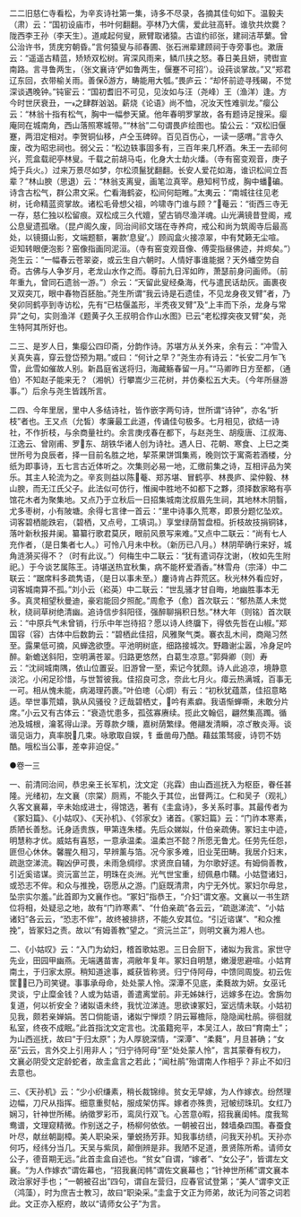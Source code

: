<!-- { "loadSidebar": true } -->
二二旧慈仁寺看松，为辛亥诗社第一集，诗多不尽录，各摘其佳句如下。温毅夫（肃）云：“国初设庙市，书叶何翻翻。亭林乃大儒，爱此驻高轩。谁欤共炊爨？陇西李王孙（李天生）。道咸起何叟，厥臂取诸猿。古谊约祁张，建祠洁苹蘩。曾公治许书，赁庑穷朝昏。”言何猿叟与祁春圃、张石洲辈建顾祠于寺旁事也。漱唐云：“遥遥古精蓝，矫矫双松树。宵深风雨来，鳞爪挟之怒。春日美且妍，骋辔宣南路。言寻鲁两生，（张文襄诗‘俨如鲁两生，偃蹇不可招’）。设莼谈掌故。”又“郑君辽东回，衣带榆关雨。善保游方，畴能用大瓠。”畏庐云：“却怀前迹寻残碣，不觉深谈遇晚钟。”钝宦云：“国初耆旧不可见，见汝如与汪（尧峰）王（渔洋）逢。方今时世厌衰丑，一之肆群汹汹。薪烧《论语》尚不恤，况汝天性难驯龙。”瘿公云：“林翁十指有松气，胸中一幅参天黛。他年春明罗掌故，各有题诗足搜采。瘿庵同在城南角，西山落照寒城带。”“林翁”二句谓畏庐绘图也。蛰公云：“双松旧偃蹇，两泪定相对。李贺铜仙移，卢仝玉碑碎。百见百伤心，一读一感喟。”言寺久废，改为昭忠祠也。弱父云：“松边轶事固多有，三百年来几杯酒。朱王一去祁何兴，荒盒载祀亭林叟。千载之前胡马屯，化身大士劫火燔。（寺有窑变观音，庚子炖于兵火。）过来万景尽如梦，尔松须鬣犹翻翻。长安人爱花如海，谁识松间立吾辈？”林山腴（思退）云：“林翁支离叟，画笔泣真宰。悬知柯节成，胸中蟠碥。诗含古松气，群公肃文采。伫看海鹤姿，松间何皑睢。”太夷云：“南城往往见老树，讬命精蓝资掌故。诸松毛骨想父祖，吟啸寺门谁与顾？”菴云：“街西三寺无一存，慈仁独以松留痕。双松成三久代嬗，望古销尽渔洋魂。山光满镜昔登阁，戒公息叟遗孤墩。（昆卢阁久废，同治间祁文瑞在寺养疴，戒公和尚为筑阁寺后最高处，以镜摄山影，文端题额，署款‘息叟’。）顾阎盒火接凉翠，中有梵籁无尘喧。讵知转眼便泡影？窑像指画同泥洹。（寺有窑变观音像、傅雯指昼佛迹，并烬矣。”）尧生云：“一幅春云苍翠姿，或云生自六朝时。人情好事谁能据？天外蟠空势自奇。古佛与人争岁月，老龙山水作之而。尊前九日浑如昨，萧瑟前身问画师。（前年重九，曾同石遗翁一游。”）佘云：“天留此叟经桑海，代与遣民话劫灰。画裹夜叉双突兀，眼中春物百胚胎。”尧生所谓“我云诗是石遗佳，不见龙身夜叉臂”者，乃癸卯同鹤亭到寺访松，先有“已枯偃盖形，半秃夜叉臂”及“上丰而下杀，龙身与常异”之句，实则渔洋《题黄子久王叔明合作山水图》已云“老松撑突夜叉臂”矣，尧生特阿其所好也。

二三、是岁人日，集瘿公四印斋，分韵作诗。苏堪方从关外来，余有云：“冲雪入关真失喜，穿云登岱预为期。”或曰：“何计之早？”尧生亦有诗云：“长安二月乍飞雪，此雪如催故人别。新昌庭省送将归，海藏觞春留一月。”“马卿昨日方至都，（通伯）不知赵子能来无？（湘帆）行攀嵩少三花树，并仿秦松五大夫。（今年所昼游事。”）后余与尧生皆践所言。

二四、今年里居，里中人多结诗社，皆作嵌字两句诗，世所谓“诗钟”，亦名“折枝”者也。王又点（允皙）孝廉最工此道，传诵佳句极多。七月相见，欲结一诗社，不作折枝，与余商量社约。余言庚戌春在都下，与赵尧生、胡瘦唐、江叔海、江逸云、曾刚甫、罗东、胡铁华诸人创为诗社。遇人日、花朝、寒食、上巳之类世所号为良辰者，择一目前名胜之地，挈茶果饼饵集焉，晚则饮于寓斋若酒楼，分纸为即事诗，五七言古近体听之。次集则必易一地，汇缴前集之诗，互相评品为笑乐。其主人轮流为之。辛亥则益以陈菴、郑苏堪、冒鹤亭、林畏庐、梁仲毅、林山腴，而无江氏父子。此法似可仿行，惟闽中胜地不如都下之夥，须择数家略有亭馆花木者为聚集地。又点乃于立秋后一日招集城南沈叔眉先生祠，其地林木阴翳，尤多枣树，小有陂塘。余得七言律一首云：“里中诗事久荒寒，即景分题忆坠欢。词客碧栖能跌宕，（碧栖，又点号，工填词。）享堂绿荫暂盘桓。折枝故技捐铜钵，落叶新秋报井阑。纂纂行歌君莫厌，眼前风景写来难。”又点中二联云：“尚有七人充作者，（是日集者七人。）可怜八月未中秋。（新历已八月。）林阴荦确行来好，城角涟漪买得不？（时有此议。”）何梅生中二联云：“犹有遣词存沈谢，（枚如先生附祀。）于今谈艺属陈王。诗堪送热宜秋集，病不能杯爱酒香。”林雪舟（宗泽）中二联云：“踞席料多疏隽语，（是日以事未至。）鏖诗肯占莽荒区。秋光林外看应好，词客城南算不孤。”刘小云（崧英）中二联云：“世乱骚才甘自晦，地幽胜事本无多。真灵相望秋曼迪，豪宕能回夕照酡。”周愈予（愈）首次联云：“郁热蒸人未觉秋，绕祠草树绝清幽。追诗信步斜阳径，强醉聊捐积日愁。”林大年（则铭）首次联云：“中原兵气未曾销，行乐中年岂待招？愿以诗人终牖下，得依先哲在山椒。”郑国容（容）古体中后数韵云：“碧栖此佳招，风雅聚气类。褰衣乱木间，商飚习然至。露果低可摘，风蝉逸欲堕。平池明树底，细路接城次。野趣谢尘嚣，冷身足吟醉。新蟾送斜阳，空明满苍翠。归路更悠然，白葛生凉意。”郭舜卿（则）寿云：“沈祠城南隅，依山位置妥。旧游曾一至，索记今犹颇。诗人此追凉，境静意淡沱。小闲足珍惜，与世暂彼我。佳招良可念，奈此七月火。瘴云热满城，百事无一可。相从愧未能，病渴理药裹。”叶伯璁（心炯）有云：“初秋犹蕴蒸，佳招意略适。举世事荒嬉，孰从风骚役？迂哉碧栖丈，吟有素癖。我语惭蝉嘶，未敢分片席。”小云又有古体云：“衰造忧患多，孤弦寡赓续。揽此文翰侣，翩然集高躅。循池及城根，瀹茗得山渌。芳尊款夕曛，嘉树荫繁绿。倦翮发清瞬，凉ざ散炎溽。谈谐见诣力，真率脱几束。咏歌取自娱，钅垂凿毋乃酷。藉兹策驽疲，诗罚不妨酷。哦松当公事，差幸非迫促。”

●卷一三

一、前清同治间，恭忠亲王长军机，沈文定（兆霖）由山酉巡抚入为枢臣，眷任甚隆。光绪初，左文襄（宗棠）厕焉，不能久于其位，出督两江。仁和吴子（观礼）久客文襄幕，辛未始成进士，得馆选，著有《圭盒诗》，多关系时事。其最传者为《冢妇篇》、《小姑叹》、《天孙机》、《邻家女》诸首。《冢妇篇》云：“门祚本寒素，质陋长善愁。讬身适贵族，甲第连朱楼。先后众娣姒，什伯亲疏俦。冢妇主中迹，明慧称才优。威姑有喜怒，一意承温柔。温柔岂不懿？所愿无鲁尤。任劳先任怨，匪但心休休。馨腥久相习，早辨薰与箔。况今家多难，旧业芜田畴。我居介妇末，疏逖空涕流。鞠凶伊可畏，未雨急绸缪。求贤庶自辅，为尔歌好逑。有姆倘善教，引近奚谘谋。资沅富兰芷，明珠在炎洲。光气世宝重，纫佩悬巾鞲。小姑暨诸妇，或恐志不侔。和众与推挽，窃愿从之游。门庭既清肃，内宁无外忧。冢妇尔毋怠，坠宗实尔羞。”此首即为文襄作也。“冢妇”指恭王，“介妇”谓文塞。文襄以一书生跻位将相，处疑忌之地，故有“门祚寒素”、“什伯亲疏”各云云，“疏逖涕流”、“小姑诸妇”各云云，“恐志不侔”，故终被排挤，不能久安其位。“引近谘谋”、“和众推挽”，皆冢妇之责。故以“有姆善教”望之。“资沅兰芷”，则明文襄为湘人也。

二、《小姑叹》云：“入门为幼妇，稽首歌姑恩。三日会厨下，诸姒为我言。家世守先业，田园甲幽燕。无端遘苗害，凋敝年复年。冢妇自明慧，嫩漫思避喧。小姑育南土，于归家太原。稍知道途事，臧获皆称贤。归宁侍阿母，中馈同周旋。初云佐筐，已乃司笑键。事事承母命，处处蒙人怜。深潭不见底，柔蕤故为妍。女巫讬灵谈，宁止糜金钱？人或为姑语，善遣离堂前。非无姊妹行，远嫁多在边。舍旃勿复道，何以祈安全？诸姒语未终，我忧泣涕涟。思欲谏冢妇，室远情未联。小姑初见我，颇若亲婵娟。苦口倘能语，诸姒宁惮烦？阴云幂檐际，隐隐闻杜鹃。徘徊就私室，终夜不成眠。”此首指沈文定言也。沈虽籍宛平，本吴江人，故曰“育南土”；为山西巡抚，故曰“于归太原”；为人厚貌深情，“深潭”、“柔蕤”，月旦甚确；“女巫”云云，言外交上引用非人；“归宁待阿母”至“处处蒙人怜”，言其蒙眷有权力，文襄必阴受文定龄蛇者，故圭盒言之若此；“闻杜鹃”殆谓南人作相乎？非止不如归去意也。

三、《天孙机》云：“少小织缣素，稍长裁锦绯。贫女无早嫁，为人作嫁衣。纷然理边幅，刀尺从指挥。细意重熨帖，服成架仿挥。嫁者亦殊贵，冠帔纫珠玑。女红乃娴习，针神世所稀。纳徵罗彩币，鸾凤行双飞。心苦意暇，招我襄闺帏。度我鸳鸯谱，文理窥精微。作别送之子，杨柳何依依。一朝被召出，棘墙桑四围。春蚕食叶尽，献丝朝副樟。美人职染采，肇蜕扬芳菲。知我事纺绩，问我天孙机。天孙亦何巧，经纬分当几。天吴与紫凤，颠倒辨是非。我陋不足道，景贤陈所希。请师女公子，德音期无远。”此首圭盒自述也。“贫女”自谓，“嫁者”、“女公子”，皆谓左文襄。“为人作嫁衣”谓佐幕也，“招我襄闰帏”谓佐文襄幕也；“针神世所稀”谓文襄本政治家好手也；“一朝被召出”四句，谓自左营归，应春官试登第；“美人”谓李文正（鸿藻），时为庶吉士教习，故曰“职染采。”圭盒于文正为师弟，故讬为问答之词若此。文正亦入枢府，故以“请师女公子”为言。

